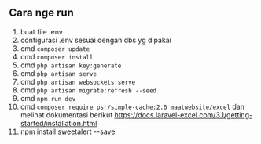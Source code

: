 ## Cara nge run

1. buat file .env
1. configurasi .env sesuai dengan dbs yg dipakai
1. cmd `composer update`
1. cmd `composer install`
1. cmd `php artisan key:generate`
1. cmd `php artisan serve`
1. cmd `php artisan websockets:serve`
1. cmd `php artisan migrate:refresh --seed`
1. cmd `npm run dev`
1. cmd `composer require psr/simple-cache:2.0 maatwebsite/excel` dan melihat dokumentasi berikut https://docs.laravel-excel.com/3.1/getting-started/installation.html
1. npm install sweetalert --save
